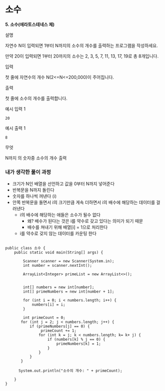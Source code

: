 # 소수

**5. 소수(에라토스테네스 체)**

설명

자연수 N이 입력되면 1부터 N까지의 소수의 개수를 출력하는 프로그램을 작성하세요.

만약 20이 입력되면 1부터 20까지의 소수는 2, 3, 5, 7, 11, 13, 17, 19로 총 8개입니다.

입력

첫 줄에 자연수의 개수 N(2<=N<=200,000)이 주어집니다.

출력

첫 줄에 소수의 개수를 출력합니다.

예시 입력 1

```
20
```

예시 출력 1

```
8
```

무엇

N까지 의 숫자중 소수의 개수 출력

### 내가 생각한 풀이 과정

- 크기가 N인 배열을 선언하고 값을 0부터 N까지 넣어준다
- 반복문을 N까지 돌린다
- 숫자를 하나씩 꺼낸다 (i)
- 안쪽 반복문을 돌면서 i의 크기만큼 게속 더하면서 i의 배수에 해당하는 데이터를 걸러낸다
    - i의 배수에 해당하는 애들은 소수가 될수 없다
        - 왜? 배수가 된다는 것은 i를 약수로 갖고 있다는 의미가 되기 때문
        - 배수를 쳐내기 위해 배열[i] = 1으로 처리한다
    - i를 약수로 갖지 않는 데이터를 카운팅 한다



```

public class 소수 {
    public static void main(String[] args) {

        Scanner scanner = new Scanner(System.in);
        int number = scanner.nextInt();

        ArrayList<Integer> primeList = new ArrayList<>();


        int[] numbers = new int[number];
        int[] primeNumbers = new int[number + 1];

        for (int i = 0; i < numbers.length; i++) {
            numbers[i] = i;
        }

        int primeCount = 0;
       for (int j = 2; j < numbers.length; j++) {
           if (primeNumbers[j] == 0) {
                primeCount += 1;
               for (int k = j; k < numbers.length; k= k+ j) {
                   if (numbers[k] % j == 0) {
                       primeNumbers[k] = 1;
                   }
               }
           }
       }

      System.out.println("소수의 개수: " + primeCount);

    }
}


```